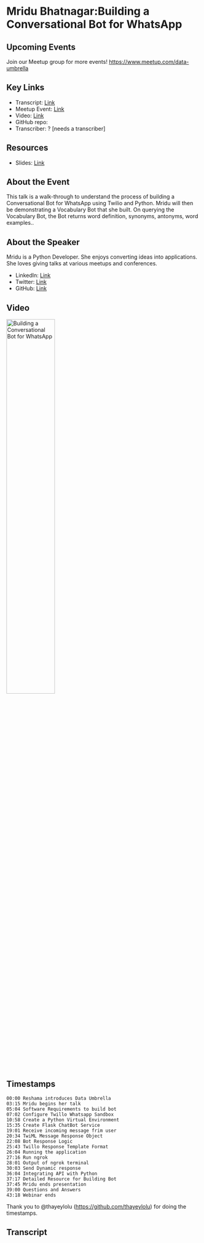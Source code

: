 # Mridu Bhatnagar:Building a Conversational Bot for WhatsApp

## Upcoming Events
Join our Meetup group for more events!
https://www.meetup.com/data-umbrella

## Key Links
- Transcript: [Link](https://github.com/data-umbrella/event-transcripts/blob/main/misc/12_mridu_bot.md)
- Meetup Event: [Link](https://www.meetup.com/nyc-data-umbrella/events/272365664/)
- Video: [Link](https://www.youtube.com/watch?v=dqab-FcAirA)
- GitHub repo:  
- Transcriber:  ? [needs a transcriber]

## Resources
- Slides: [Link](https://docs.google.com/presentation/d/1IlBnr7UUwIo2kukgSd201JQgsCyVkMuHyd-pK3zwe9I/edit#slide=id.p)



## About the Event
This talk is a walk-through to understand the process of building a Conversational Bot for WhatsApp using Twilio and Python. Mridu will then be demonstrating a Vocabulary Bot that she built. On querying the Vocabulary Bot, the Bot returns word definition, synonyms, antonyms, word examples..

## About the Speaker
Mridu is a Python Developer. She enjoys converting ideas into applications. She loves giving talks at various meetups and conferences.

- LinkedIn: [Link](https://www.linkedin.com/in/mridu-bhatnagar-17703a92/)
- Twitter: [Link](https://twitter.com/Mridu__)
- GitHub:  [Link](https://github.com/mridubhatnagar)

## Video

<a href="http://www.youtube.com/watch?feature=player_embedded&v=dqab-FcAirA" target="_blank"><img src="http://img.youtube.com/vi/v=dqab-FcAirA/0.jpg" 
alt="Building a Conversational Bot for WhatsApp" width="50%" /></a>

## Timestamps

```text
00:00 Reshama introduces Data Umbrella
03:15 Mridu begins her talk
05:04 Software Requirements to build bot
07:02 Configure Twillo Whatsapp Sandbox
10:58 Create a Python Virtual Environment
15:35 Create Flask ChatBot Service
19:01 Receive incoming message frim user
20:34 TwiML Message Response Object
22:08 Bot Response Logic
25:43 Twillo Response Template Format
26:04 Running the application
27:16 Run ngrok
28:01 Output of ngrok terminal
30:03 Send Dynamic response
36:04 Integrating API with Python
37:17 Detailed Resource for Building Bot
37:45 Mridu ends presentation
39:00 Questions and Answers
43:18 Webinar ends
```

Thank you to @thayeylolu (https://github.com/thayeylolu) for doing the timestamps.

## Transcript


